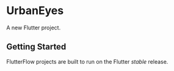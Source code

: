 # UrbanEyes

A new Flutter project.

## Getting Started

FlutterFlow projects are built to run on the Flutter _stable_ release.
